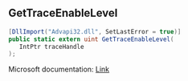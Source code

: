 ## GetTraceEnableLevel

```csharp
[DllImport("Advapi32.dll", SetLastError = true)]
public static extern uint GetTraceEnableLevel(
   IntPtr traceHandle
);
```

Microsoft documentation: [Link](https://docs.microsoft.com/en-us/windows/win32/api/evntrace/nf-evntrace-gettraceenablelevel)
